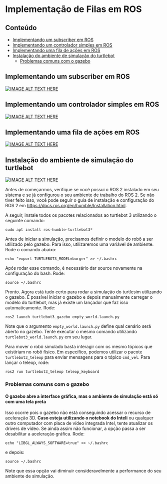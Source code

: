# Implementação de Filas em ROS <!-- omit in toc -->

## Conteúdo <!-- omit in toc -->
- [Implementando um subscriber em ROS](#implementando-um-subscriber-em-ros)
- [Implementando um controlador simples em ROS](#implementando-um-controlador-simples-em-ros)
- [Implementando uma fila de ações em ROS](#implementando-uma-fila-de-ações-em-ros)
- [Instalação do ambiente de simulação do turtlebot](#instalação-do-ambiente-de-simulação-do-turtlebot)
  - [Problemas comuns com o gazebo](#problemas-comuns-com-o-gazebo)

## Implementando um subscriber em ROS

[![IMAGE ALT TEXT HERE](https://img.youtube.com/vi/7CkcfUkLMWQ/0.jpg)](https://www.youtube.com/watch?v=7CkcfUkLMWQ)

## Implementando um controlador simples em ROS

[![IMAGE ALT TEXT HERE](https://img.youtube.com/vi/pDDB2E7CWUI/0.jpg)](https://www.youtube.com/watch?v=pDDB2E7CWUI)

## Implementando uma fila de ações em ROS

[![IMAGE ALT TEXT HERE](https://img.youtube.com/vi/c9F0yM7PLKs.jpg)](https://www.youtube.com/watch?v=c9F0yM7PLKs)

## Instalação do ambiente de simulação do turtlebot

[![IMAGE ALT TEXT HERE](https://img.youtube.com/vi/68DhAuEBVP8/0.jpg)](https://www.youtube.com/watch?v=68DhAuEBVP8)

Antes de começarmos, verifique se você possui o ROS 2 instalado em seu sistema e se já configurou o seu ambiente de trabalho do ROS 2. Se não tiver feito isso, você pode seguir o guia de instalação e configuração do ROS 2 em https://docs.ros.org/en/humble/Installation.html.

A seguir, instale todos os pacotes relacionados ao turtlebot 3 utilizando o seguinte comando:
```console
sudo apt install ros-humble-turtlebot3*
```

Antes de iniciar a simulação, precisamos definir o modelo do robô a ser utilizado pelo gazebo. Para isso, utilizaremos uma variável de ambiente. Rode o comando abaixo:
```console
echo "export TURTLEBOT3_MODEL=burger" >> ~/.bashrc
```
Após rodar esse comando, é necessário dar source novamente na configuração do bash. Rode:
```console
source ~/.bashrc
```
Pronto. Agora está tudo certo para rodar a simulação do turtlesim utilizando o gazebo. É possível iniciar o gazebo e depois manualmente carregar o modelo do turtlebot, mas já existe um lançador que faz isso automaticamente. Rode:
```console
ros2 launch turtlebot3_gazebo empty_world.launch.py
```
Note que o argumento `empty_world.launch.py` define qual cenário será aberto no gazebo. Tente executar o mesmo comando utilizando `turtlebot3_world.launch.py` em seu lugar.

Para mover o robô simulado basta interagir com os mesmo tópicos que existiriam no robô físico. Em específico, podemos utilizar o pacote `turtlebot3_teleop` para enviar mensagens para o tópico `cmd_vel`. Para lançar o teleop, rode:
```console
ros2 run turtlebot3_teleop teleop_keyboard
```

### Problemas comuns com o gazebo

#### O gazebo abre a interface gráfica, mas o ambiente de simulação está só com uma tela preta

Isso ocorre pois o gazebo não está conseguindo acessar o recurso de aceleração 3D. **Caso esteja utilizando o notebook do Inteli** ou qualquer outro computador com placa de vídeo integrada Intel, tente atualizar os drivers de vídeo. Se ainda assim não funcionar, a opção passa a ser desabilitar a aceleração gráfica. Rode:

```console
echo "LIBGL_ALWAYS_SOFTWARE=true" >> ~/.bashrc
```

e depois:
```console
source ~/.bashrc
```

Note que essa opção vai diminuir consideravelmente a performance do seu ambiente de simulação.